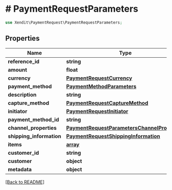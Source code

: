 # # PaymentRequestParameters


```php
use Xendit\PaymentRequest\PaymentRequestParameters;
```

## Properties

Name | Type | Description | Examples | Notes
------------ | ------------- | ------------- | ------------- | ------------- 
**reference_id** | **string** |  | null |  [optional]
**amount** | **float** |  | null |  [optional]
**currency** | [**PaymentRequestCurrency**](PaymentRequestCurrency.md) |  | null | 
**payment_method** | [**PaymentMethodParameters**](PaymentMethodParameters.md) |  | null |  [optional]
**description** | **string** |  | null |  [optional]
**capture_method** | [**PaymentRequestCaptureMethod**](PaymentRequestCaptureMethod.md) |  | null |  [optional]
**initiator** | [**PaymentRequestInitiator**](PaymentRequestInitiator.md) |  | null |  [optional]
**payment_method_id** | **string** |  | null |  [optional]
**channel_properties** | [**PaymentRequestParametersChannelProperties**](PaymentRequestParametersChannelProperties.md) |  | null |  [optional]
**shipping_information** | [**PaymentRequestShippingInformation**](PaymentRequestShippingInformation.md) |  | null |  [optional]
**items** | [**array**](PaymentRequestBasketItem.md) |  | null |  [optional]
**customer_id** | **string** |  | null |  [optional]
**customer** | **object** |  | null |  [optional]
**metadata** | **object** |  | null |  [optional]

[[Back to README]](../../README.md)
